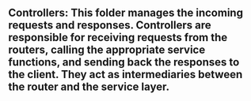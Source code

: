 ## Controllers: This folder manages the incoming requests and responses. Controllers are responsible for receiving requests from the routers, calling the appropriate service functions, and sending back the responses to the client. They act as intermediaries between the router and the service layer.